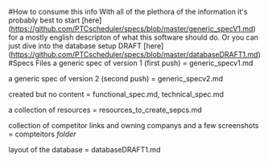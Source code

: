 #How to consume this info
With all of the plethora of the information it's probably best to start [here] (https://github.com/PTCscheduler/specs/blob/master/generic_specV1.md) for a mostly english descripton of what this software should do. Or you can just dive into the database setup DRAFT [here] (https://github.com/PTCscheduler/specs/blob/master/databaseDRAFT1.md)
#Specs Files
a generic spec of version 1 (first push) = generic_specv1.md

a generic spec of version 2 (second push) = generic_specv2.md

created but no content = functional_spec.md, technical_spec.md

a collection of resources = resources_to_create_sepcs.md

collection of competitor links and owning companys and a few screenshots = compteitors _folder_

layout of the database = databaseDRAFT1.md